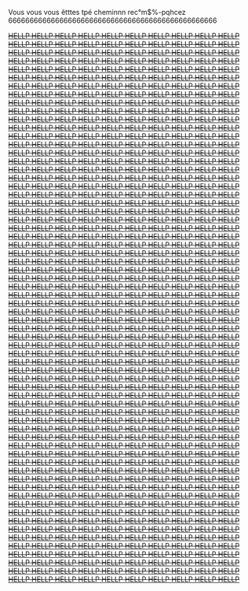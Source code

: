 Vous vous vous êtttes tpé cheminnn rec°m$%-pqhcez  
6666666666666666666666666666666666666666666666666
<br/>
[<section data-background-image = "https://github.com/Yacine-Oussadi/TP_Techmed_Groupe_1_Labyrinth/blob/main/Images/XZZBF7.jpg">~~HELLP HELLP HELLP HELLP HELLP HELLP HELLP HELLP HELLP HELLP HELLP HELLP HELLP HELLP HELLP HELLP HELLP HELLP HELLP HELLP HELLP HELLP HELLP HELLP HELLP HELLP HELLP HELLP HELLP HELLP HELLP HELLP HELLP HELLP HELLP HELLP HELLP HELLP HELLP HELLP HELLP HELLP HELLP HELLP HELLP HELLP HELLP HELLP HELLP HELLP HELLP HELLP HELLP HELLP HELLP HELLP HELLP HELLP HELLP HELLP HELLP HELLP HELLP HELLP HELLP HELLP HELLP HELLP HELLP HELLP HELLP HELLP HELLP HELLP HELLP HELLP HELLP HELLP HELLP HELLP HELLP HELLP HELLP HELLP HELLP HELLP HELLP HELLP HELLP HELLP HELLP HELLP HELLP HELLP HELLP HELLP HELLP HELLP HELLP HELLP HELLP HELLP HELLP HELLP HELLP HELLP HELLP HELLP HELLP HELLP HELLP HELLP HELLP HELLP HELLP HELLP HELLP HELLP HELLP HELLP HELLP HELLP HELLP HELLP HELLP HELLP HELLP HELLP HELLP HELLP HELLP HELLP HELLP HELLP HELLP HELLP HELLP HELLP HELLP HELLP HELLP HELLP HELLP HELLP HELLP HELLP HELLP HELLP HELLP HELLP HELLP HELLP HELLP HELLP HELLP HELLP HELLP HELLP HELLP HELLP HELLP HELLP HELLP HELLP HELLP HELLP HELLP HELLP HELLP HELLP HELLP HELLP HELLP HELLP HELLP HELLP HELLP HELLP HELLP HELLP HELLP HELLP HELLP HELLP HELLP HELLP HELLP HELLP HELLP HELLP HELLP HELLP HELLP HELLP HELLP HELLP HELLP HELLP HELLP HELLP HELLP HELLP HELLP HELLP HELLP HELLP HELLP HELLP HELLP HELLP HELLP HELLP HELLP HELLP HELLP HELLP HELLP HELLP HELLP HELLP HELLP HELLP HELLP HELLP HELLP HELLP HELLP HELLP HELLP HELLP HELLP HELLP HELLP HELLP HELLP HELLP HELLP HELLP HELLP HELLP HELLP HELLP HELLP HELLP HELLP HELLP HELLP HELLP HELLP HELLP HELLP HELLP HELLP HELLP HELLP HELLP HELLP HELLP HELLP HELLP HELLP HELLP HELLP HELLP HELLP HELLP HELLP HELLP HELLP HELLP HELLP HELLP HELLP HELLP HELLP HELLP HELLP HELLP HELLP HELLP HELLP HELLP HELLP HELLP HELLP HELLP HELLP HELLP HELLP HELLP HELLP HELLP HELLP HELLP HELLP HELLP HELLP HELLP HELLP HELLP HELLP HELLP HELLP HELLP HELLP HELLP HELLP HELLP HELLP HELLP HELLP HELLP HELLP HELLP HELLP HELLP HELLP HELLP HELLP HELLP HELLP HELLP HELLP HELLP HELLP HELLP HELLP HELLP HELLP HELLP HELLP HELLP HELLP HELLP HELLP HELLP HELLP HELLP HELLP HELLP HELLP HELLP HELLP HELLP HELLP HELLP HELLP HELLP HELLP HELLP HELLP HELLP HELLP HELLP HELLP HELLP HELLP HELLP HELLP HELLP HELLP HELLP HELLP HELLP HELLP HELLP HELLP HELLP HELLP HELLP HELLP HELLP HELLP HELLP HELLP HELLP HELLP HELLP HELLP HELLP HELLP HELLP HELLP HELLP HELLP HELLP HELLP HELLP HELLP HELLP HELLP HELLP HELLP HELLP HELLP HELLP HELLP HELLP HELLP HELLP HELLP HELLP HELLP HELLP HELLP HELLP HELLP HELLP HELLP HELLP HELLP HELLP HELLP HELLP HELLP HELLP HELLP HELLP HELLP HELLP HELLP HELLP HELLP HELLP HELLP HELLP HELLP HELLP HELLP HELLP HELLP HELLP HELLP HELLP HELLP HELLP HELLP HELLP HELLP HELLP HELLP HELLP HELLP HELLP HELLP HELLP HELLP HELLP HELLP HELLP HELLP HELLP HELLP HELLP HELLP HELLP HELLP HELLP HELLP HELLP HELLP HELLP HELLP HELLP HELLP HELLP HELLP HELLP HELLP HELLP HELLP HELLP HELLP HELLP HELLP HELLP HELLP HELLP HELLP HELLP HELLP HELLP HELLP HELLP HELLP HELLP HELLP HELLP HELLP HELLP HELLP HELLP HELLP HELLP HELLP HELLP HELLP HELLP HELLP HELLP HELLP HELLP HELLP HELLP HELLP HELLP HELLP HELLP HELLP HELLP HELLP HELLP HELLP HELLP HELLP HELLP HELLP HELLP HELLP HELLP HELLP HELLP HELLP HELLP HELLP HELLP HELLP HELLP HELLP HELLP HELLP HELLP HELLP HELLP HELLP HELLP HELLP HELLP HELLP HELLP HELLP HELLP HELLP HELLP HELLP HELLP HELLP HELLP HELLP HELLP HELLP HELLP HELLP HELLP HELLP HELLP HELLP HELLP HELLP HELLP HELLP HELLP HELLP HELLP HELLP HELLP HELLP HELLP HELLP HELLP HELLP HELLP HELLP HELLP HELLP HELLP HELLP HELLP HELLP HELLP HELLP HELLP HELLP HELLP HELLP HELLP HELLP HELLP HELLP HELLP HELLP HELLP HELLP HELLP HELLP HELLP HELLP HELLP HELLP HELLP HELLP HELLP HELLP HELLP HELLP HELLP HELLP HELLP HELLP HELLP HELLP HELLP HELLP HELLP HELLP HELLP HELLP HELLP HELLP HELLP HELLP HELLP HELLP HELLP HELLP HELLP HELLP HELLP HELLP HELLP HELLP HELLP HELLP HELLP HELLP HELLP HELLP HELLP HELLP HELLP HELLP HELLP HELLP HELLP HELLP HELLP HELLP HELLP HELLP HELLP HELLP HELLP HELLP HELLP HELLP HELLP HELLP HELLP HELLP HELLP~~</section>](https://youtu.be/dQw4w9WgXcQ)

